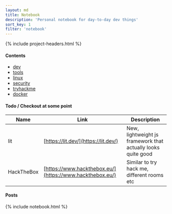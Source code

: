 ```yaml
---
layout: md
title: Notebook
description: 'Personal notebook for day-to-day dev things'
sort_key: 1
filter: 'notebook'
---
```


{% include project-headers.html %}

#### Contents

- [dev](dev)
- [tools](tools)
- [linux](linux)
- [security](security)
- [tryhackme](tryhackme)
- [docker](docker)

#### Todo / Checkout at some point

| Name | Link | Description |
| --- | --- | --- |
| lit | [https://lit.dev/](https://lit.dev/) | New, lightweight js framework that actually looks quite good |
| HackTheBox | [https://www.hackthebox.eu/](https://www.hackthebox.eu/) | Similar to try hack me, different rooms etc |


#### Posts

{% include notebook.html %}

